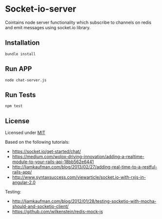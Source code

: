 # Socket-io-server

Cointains node server functionality which subscribe to channels on redis and emit messages using socket.io library.

## Installation
```bundle install```

## Run APP
```node chat-server.js```

## Run Tests
```npm test```

## License

Licensed under [MIT](../LICENSE.md)


Based on the following tutorials: 
* https://socket.io/get-started/chat/
* https://medium.com/wolox-driving-innovation/adding-a-realtime-module-to-your-rails-api-18bb562e6441
* http://liamkaufman.com/blog/2013/02/27/adding-real-time-to-a-restful-rails-app/
* http://www.syntaxsuccess.com/viewarticle/socket.io-with-rxjs-in-angular-2.0

Testing:
* http://liamkaufman.com/blog/2012/01/28/testing-socketio-with-mocha-should-and-socketio-client/
* https://github.com/wilkenstein/redis-mock-js